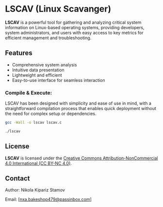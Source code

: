 # LSCAV (Linux Scavanger)

**LSCAV** is a powerful tool for gathering and analyzing critical system information on Linux-based operating systems, providing developers, system administrators, and users with easy access to key metrics for efficient management and troubleshooting.

## Features
- Comprehensive system analysis
- Intuitive data presentation
- Lightweight and efficient
- Easy-to-use interface for seamless interaction

### Compile & Execute:

LSCAV has been designed with simplicity and ease of use in mind, with a straightforward compilation process that enables quick deployment without the need for complex setup or dependencies.

```bash
gcc -Wall -o lscav lscav.c

./lscav
```

## License

**LSCAV** is licensed under the [Creative Commons Attribution-NonCommercial 4.0 International (CC BY-NC 4.0)](https://creativecommons.org/licenses/by-nc/4.0/).

## Contact

Author: Nikola Kipariz Stamov  

Email: [nxa.bakeshop479@passinbox.com]  
